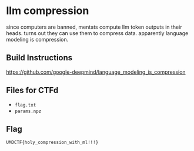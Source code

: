 # llm compression

since computers are banned, mentats compute llm token outputs in their heads. turns out they can use them to compress data. apparently language modeling is compression.

## Build Instructions

https://github.com/google-deepmind/language_modeling_is_compression

## Files for CTFd

- `flag.txt`
- `params.npz`

## Flag

`UMDCTF{holy_compression_with_ml!!!}`